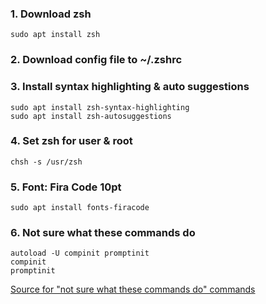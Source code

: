 ### 1. Download zsh
```
sudo apt install zsh 
```

### 2. Download config file to ~/.zshrc

### 3. Install syntax highlighting & auto suggestions
```
sudo apt install zsh-syntax-highlighting
sudo apt install zsh-autosuggestions 
```

### 4. Set zsh for user & root 
```
chsh -s /usr/zsh
```

### 5. Font: Fira Code 10pt
```
sudo apt install fonts-firacode
```

### 6. Not sure what these commands do
```
autoload -U compinit promptinit
compinit
promptinit
```
[Source for "not sure what these commands do" commands](https://www.linux.org/threads/kali-terminal-in-ubuntu.41410/)
